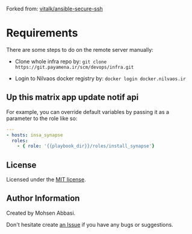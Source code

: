 Forked from: [vitalk/ansible-secure-ssh](https://github.com/vitalk/ansible-secure-ssh)

Requirements
==========

There are some steps to do on the remote server manually:

* Clone whole infra repo by: `git clone https://git.payamena.ir/scm/devops/infra.git`

* Login to Nilvaos docker registry by: `docker login docker.nilvaos.ir`

Up this matrix app update notif api
--------------

For example, you can override default variables by passing it as a parameter to
the role like so:

```yaml
---
- hosts: insa_synapse
  roles:
    - { role: '{{playbook_dir}}/roles/install_synapse'}
```

License
-------

Licensed under the [MIT license](http://mit-license.org/vitalk).

Author Information
------------------

Created by Mohsen Abbasi.

Don't hesitate create [an Issue](https://github.com/devopsy-ir/devops-tools/issues) if you have any bugs or suggestions.
